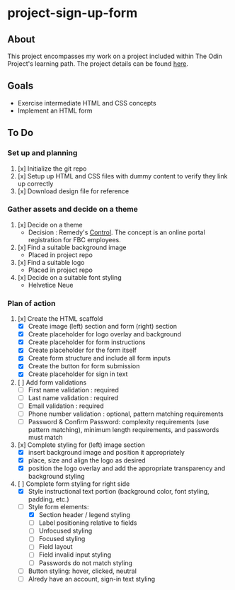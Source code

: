 # project-sign-up-form

## About

This project encompasses my work on a project included within The Odin Project's learning path. The project details can be found [here](https://www.theodinproject.com/lessons/node-path-intermediate-html-and-css-sign-up-form).

## Goals

* Exercise intermediate HTML and CSS concepts
* Implement an HTML form

## To Do

### __Set up and planning__
1. [x] Initialize the git repo
2. [x] Setup up HTML and CSS files with dummy content to verify they link up correctly
3. [x] Download design file for reference


### __Gather assets and decide on a theme__
1. [x] Decide on a theme
    * Decision : Remedy's [Control](https://www.remedygames.com/games/control). The concept is an online portal registration for FBC employees.
2. [x] Find a suitable background image
    * Placed in project repo
3. [x] Find a suitable logo
    * Placed in project repo
4. [x] Decide on a suitable font styling
    * Helvetice Neue


### __Plan of action__
1. [x] Create the HTML scaffold
    * [x] Create image (left) section and form (right) section
    * [x] Create placeholder for logo overlay and background
    * [x] Create placeholder for form instructions
    * [x] Create placeholder for the form itself
    * [x] Create form structure and include all form inputs
    * [x] Create the button for form submission
    * [x] Create placeholder for sign in text
1. [ ] Add form validations
    * [ ] First name validation : required
    * [ ] Last name validation : required
    * [ ] Email validation : required
    * [ ] Phone number validation : optional, pattern matching requirements
    * [ ] Password & Confirm Password: complexity requirements (use pattern matching), minimum length requirements, and passwords must match
1. [x] Complete styling for (left) image section
    * [x] insert background image and position it appropriately
    * [x] place, size and align the logo as desired
    * [x] position the logo overlay and add the appropriate transparency and background styling
1. [ ] Complete form styling for right side
    * [x] Style instructional text portion (background color, font styling, padding, etc.)
    * [ ] Style form elements:
      * [x] Section header / legend styling
      * [ ] Label positioning relative to fields
      * [ ] Unfocused styling
      * [ ] Focused styling
      * [ ] Field layout
      * [ ] Field invalid input styling
      * [ ] Passwords do not match styling
    * [ ] Button styling: hover, clicked, neutral
    * [ ] Alredy have an account, sign-in text styling